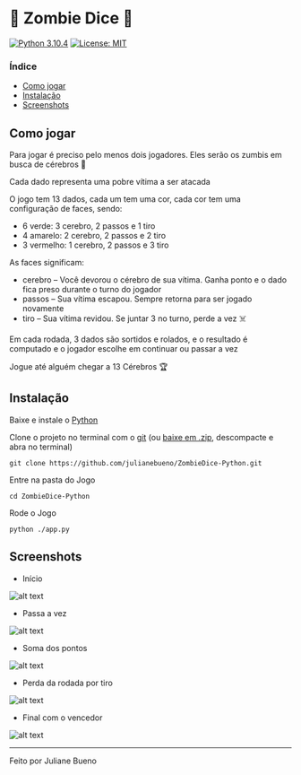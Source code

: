 # 🎲 Zombie Dice 🎲
[![Python 3.10.4](https://img.shields.io/badge/python-3.10-blue.svg)](https://www.python.org/downloads/release/python-3104/)
[![License: MIT](https://img.shields.io/badge/License-MIT-yellow.svg)](https://opensource.org/licenses/MIT)

### Índice
- [Como jogar](#como-jogar)
- [Instalação](#instalação)
- [Screenshots](#)

## Como jogar

Para jogar é preciso pelo menos dois jogadores. Eles serão os zumbis em busca de cérebros 🧟

Cada dado representa uma pobre vítima a ser atacada

O jogo tem 13 dados, cada um tem uma cor, cada cor tem uma configuração de faces, sendo:

- 6 verde: 3 cerebro, 2 passos e 1 tiro
- 4 amarelo: 2 cerebro, 2 passos e 2 tiro
- 3 vermelho: 1 cerebro, 2 passos e 3 tiro

As faces significam:
- cerebro – Você devorou o cérebro de sua vítima. Ganha ponto e o dado fica preso durante o turno do jogador
- passos – Sua vítima escapou. Sempre retorna para ser jogado novamente
- tiro – Sua vítima revidou. Se juntar 3 no turno, perde a vez ☠️

Em cada rodada, 3 dados são sortidos e rolados, e o resultado é computado e o jogador escolhe em continuar ou passar a vez

Jogue até alguém chegar a 13 Cérebros 🏆

## Instalação

Baixe e instale o [Python](https://www.python.org/downloads/)

Clone o projeto no terminal com o [git](https://git-scm.com/) (ou [baixe em .zip](https://github.com/julianebueno/ZombieDice-Python/archive/refs/heads/main.zip), descompacte e abra no terminal)
```
git clone https://github.com/julianebueno/ZombieDice-Python.git
```

Entre na pasta do Jogo
```
cd ZombieDice-Python
```

Rode o Jogo
```
python ./app.py
```

## Screenshots

- Início

![alt text](/src/img/image1.png)

- Passa a vez

![alt text](/src/img/image2.png)

- Soma dos pontos

![alt text](/src/img/image3.png)

- Perda da rodada por tiro

![alt text](/src/img/image4.png)

- Final com o vencedor

![alt text](/src/img/image5.png)

---
Feito por Juliane Bueno
